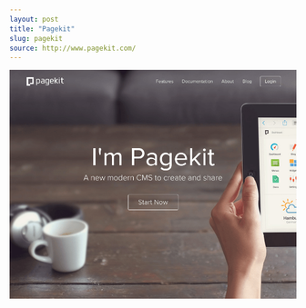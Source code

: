 ```yaml
---
layout: post
title: "Pagekit"
slug: pagekit
source: http://www.pagekit.com/
---
```


<img src="/screenshots/pagekit.png">

